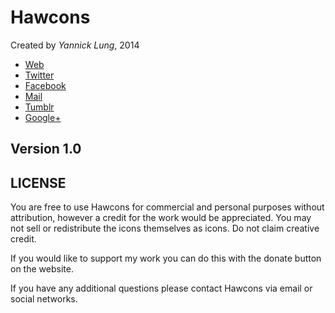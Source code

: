 # Hawcons 

Created by *Yannick Lung*, 2014
* [Web](http://www.hawcons.com)
* [Twitter](http://www.twitter.com/Hawcons)
* [Facebook](http://www.facebook.com/Hawcons)
* [Mail](mailto:support@hawcons.com)
* [Tumblr](http://hawcons.tumblr.com)
* [Google+](http://www.google.com/+)


## Version 1.0 

## LICENSE
You are free to use Hawcons for commercial and personal purposes without attribution, however a credit for the work would be appreciated. You may not sell or redistribute the icons themselves as icons. Do not claim creative credit. 

If you would like to support my work you can do this with the donate button on the website. 

If you have any additional questions please contact Hawcons via email or social networks.
